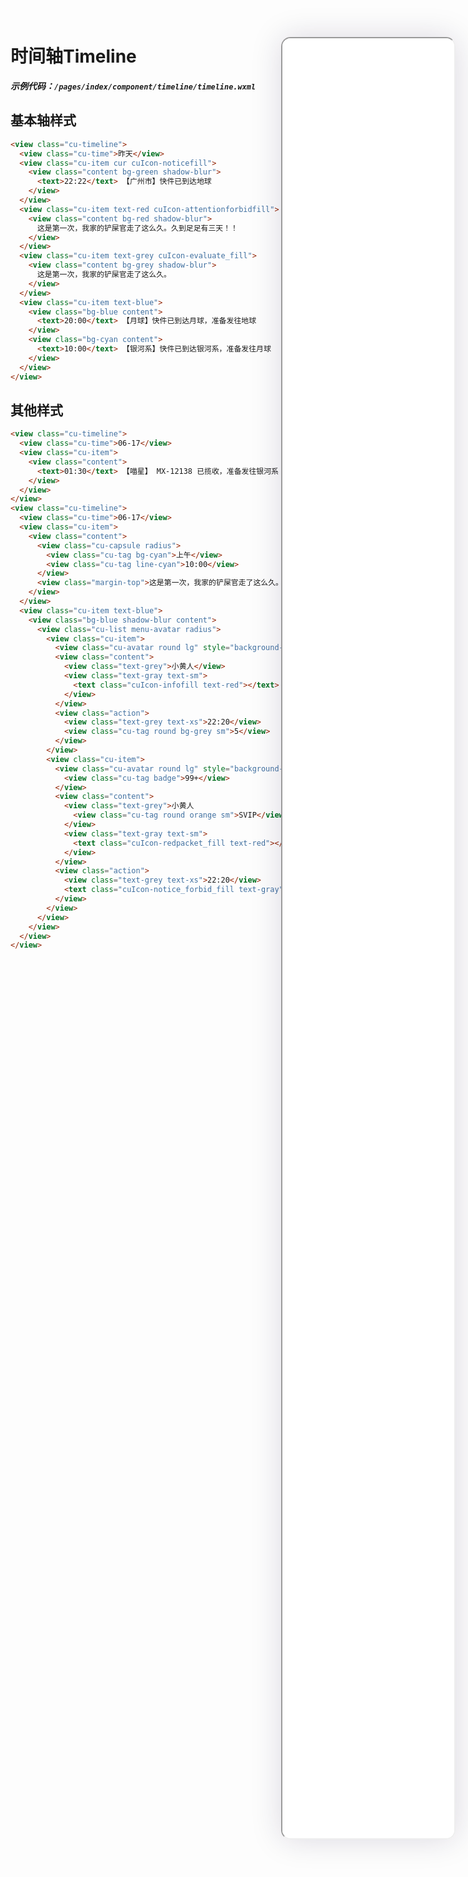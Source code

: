 <!--
 * @Descripttion: 
 * @version: V1.0
 * @Author: Xiaokang Lei
 * @email: lxk201808@163.com
 * @Date: 2022-12-02 17:50:09
 * @LastEditors: Xiaokang Lei
 * @LastEditTime: 2022-12-09 17:05:20
-->

<div class="minipre" style="width:18%; min-width:275px; height:90%; float:right; position:fixed; right:2.5%;top:2%;z-index:99;">
    <iframe src="./h5/index.html#/pages/index/component/timeline/timeline" width="100%" height="80%" style="border-radius:15px; box-shadow:0 0 50px 0px rgb(30 0 60 / 15%);"></iframe>
</div>

# 时间轴Timeline

***示例代码：`/pages/index/component/timeline/timeline.wxml`***

## 基本轴样式

```html
<view class="cu-timeline">
  <view class="cu-time">昨天</view>
  <view class="cu-item cur cuIcon-noticefill">
    <view class="content bg-green shadow-blur">
      <text>22:22</text> 【广州市】快件已到达地球
    </view>
  </view>
  <view class="cu-item text-red cuIcon-attentionforbidfill">
    <view class="content bg-red shadow-blur">
      这是第一次，我家的铲屎官走了这么久。久到足足有三天！！
    </view>
  </view>
  <view class="cu-item text-grey cuIcon-evaluate_fill">
    <view class="content bg-grey shadow-blur">
      这是第一次，我家的铲屎官走了这么久。
    </view>
  </view>
  <view class="cu-item text-blue">
    <view class="bg-blue content">
      <text>20:00</text> 【月球】快件已到达月球，准备发往地球
    </view>
    <view class="bg-cyan content">
      <text>10:00</text> 【银河系】快件已到达银河系，准备发往月球
    </view>
  </view>
</view>
```

## 其他样式

```html
<view class="cu-timeline">
  <view class="cu-time">06-17</view>
  <view class="cu-item">
    <view class="content">
      <text>01:30</text> 【喵星】 MX-12138 已揽收，准备发往银河系
    </view>
  </view>
</view>
<view class="cu-timeline">
  <view class="cu-time">06-17</view>
  <view class="cu-item">
    <view class="content">
      <view class="cu-capsule radius">
        <view class="cu-tag bg-cyan">上午</view>
        <view class="cu-tag line-cyan">10:00</view>
      </view>
      <view class="margin-top">这是第一次，我家的铲屎官走了这么久。久到足足有三天！！ 在听到他的脚步声响在楼梯间的那一刻，我简直想要破门而出，对着他狠狠地吼上10分钟，然后再看心情要不要他进门。</view>
    </view>
  </view>
  <view class="cu-item text-blue">
    <view class="bg-blue shadow-blur content">
      <view class="cu-list menu-avatar radius">
        <view class="cu-item">
          <view class="cu-avatar round lg" style="background-image:url(https://ossweb-img.qq.com/images/lol/web201310/skin/big10006.jpg);"></view>
          <view class="content">
            <view class="text-grey">小黄人</view>
            <view class="text-gray text-sm">
              <text class="cuIcon-infofill text-red"></text> 消息未送达
            </view>
          </view>
          <view class="action">
            <view class="text-grey text-xs">22:20</view>
            <view class="cu-tag round bg-grey sm">5</view>
          </view>
        </view>
        <view class="cu-item">
          <view class="cu-avatar round lg" style="background-image:url(https://ossweb-img.qq.com/images/lol/web201310/skin/big10006.jpg);">
            <view class="cu-tag badge">99+</view>
          </view>
          <view class="content">
            <view class="text-grey">小黄人
              <view class="cu-tag round orange sm">SVIP</view>
            </view>
            <view class="text-gray text-sm">
              <text class="cuIcon-redpacket_fill text-red"></text> 收到红包
            </view>
          </view>
          <view class="action">
            <view class="text-grey text-xs">22:20</view>
            <text class="cuIcon-notice_forbid_fill text-gray"></text>
          </view>
        </view>
      </view>
    </view>
  </view>
</view>
```

<br>


